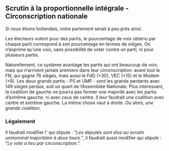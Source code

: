 ## Scrutin à la proportionnelle intégrale - Circonscription nationale

Si nous étions hollandais, notre parlement serait à peu près ainsi.

Les électeurs votent pour des partis, le pourcentage de voix obtenu par chaque parti correspond à son pourcentage en termes de sièges. On n’exprime qu’une voix, sans possibilité de voter contre un parti, ni pour plusieurs partis.

 Naturellement, ce système avantage les partis qui ont beaucoup de voix, mais qui n’arrivent jamais premiers dans leur circonscription: avant tout le FN, qui gagne 76 sièges, mais aussi le FdG (+30), VEC (+15) et le Modem (+8). Les deux grands partis - PS et UMP - sont les grands perdants avec 149 sièges perdus, soit un quart de l’Assemblée Nationale.
Plus intéressant, la coalition de gauche ne pourra pas former une majorité avec les partis d’extrême gauche, ni avec ceux de centre. Il leur faudrait une coalition avec centre et extrême gauche. La même chose vaut à droite. *Ou alors, une grande coalition.*

### Légalement

Il faudrait modifier l'<Link to="https://www.legifrance.gouv.fr/affichCodeArticle.do;jsessionid=CC82B641FB99F8D0C46F3F7B518AE810.tpdila11v_1?idArticle=LEGIARTI000006353292&cidTexte=LEGITEXT000006070239&dateTexte=20161125" label="Article L123  du Code Electoral"></Link> qui stipule : "_Les députés sont élus au scrutin uninominal majoritaire à deux tours._", il faudrait aussi modifier <Link to="https://www.legifrance.gouv.fr/affichCodeArticle.do;jsessionid=CC82B641FB99F8D0C46F3F7B518AE810.tpdila11v_1?idArticle=LEGIARTI000006353295&cidTexte=LEGITEXT000006070239&dateTexte=20161125" label="Article L124  du Code Electoral"></Link> qui stipule : "_Le vote a lieu par circonscription._".
